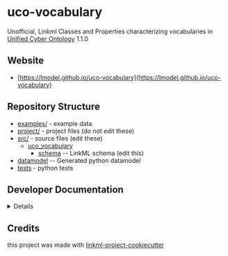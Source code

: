 # uco-vocabulary

Unofficial, Linkml Classes and Properties characterizing vocabularies in [Unified Cyber Ontology](https://unifiedcyberontology.org/) 1.1.0

## Website

* [https://lmodel.github.io/uco-vocabulary](https://lmodel.github.io/uco-vocabulary)

## Repository Structure

* [examples/](examples/) - example data
* [project/](project/) - project files (do not edit these)
* [src/](src/) - source files (edit these)
    * [uco_vocabulary](src/uco_vocabulary)
        * [schema](src/uco_vocabulary/schema) -- LinkML schema (edit this)
* [datamodel](src/uco_vocabulary/datamodel) -- Generated python datamodel
* [tests](tests/) - python tests

## Developer Documentation

<details>
Use the `make` command to generate project artefacts:

- `make all`: make everything
- `make deploy`: deploys site

</details>

## Credits

this project was made with [linkml-project-cookiecutter](https://github.com/linkml/linkml-project-cookiecutter)
